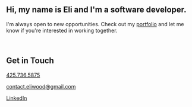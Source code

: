 ## Hi, my name is Eli and I'm a software developer.

I'm always open to new opportunities. Check out my [portfolio](https://mreliwood.github.io/portfolio) and let me know if you're interested in working together.

<br>

## Get in Touch

[425.736.5875](sms:+14257365875)

[contact.eliwood@gmail.com](mailto:contact.eliwood@gmail.com)

[LinkedIn](https://www.linkedin.com/in/eliwoodprofessional/)
